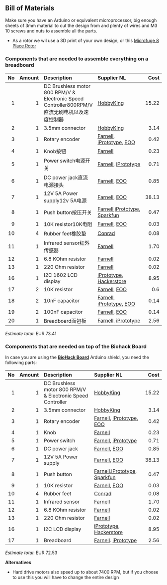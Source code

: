 ## Bill of Materials

Make sure you have an Arduino or equivalent microprocessor, big enough sheets of 3mm material to cut the design from and plenty of wires and M3 10 screws and nuts to assemble all the parts.

* As a rotor we wil use a 3D print of your own design, or this [Microfuge 8 Place Rotor](http://www.thingiverse.com/thing:97524)

### Components that are needed to assemble everything on a breadboard

No|Amount|Description|Supplier NL|Cost
------------: | ------------: | :------------ | :------------ | ------------:
1|1|DC Brushless motor 800 RPM/V & Electronic Speed Controller800RPM/V直流无刷电机以及速度控制器 |[HobbyKing](https://hobbyking.com/en_us/hobbyking-donkey-st3511-810kv-brushless-power-system-combo.html)|15.22
2|1|3.5mm connector|[HobbyKing](http://www.hobbyking.com/hobbyking/store/__18448__Female_XT60_connectors_5pcs_bag_GENUINE.html)|3.14
3|1|Rotary encoder|[Farnell](http://nl.farnell.com/alps/ec12e1240406/encoder-vertical-12mm-12det-12ppr/dp/2065052), [iPrototype](https://iprototype.nl/products/components/buttons-switches/rotary-encoder), [EOO](http://www.eoo-bv.nl/index.php?_a=viewProd&productId=9553)|0.42
4|1|Knob按钮 |[Farnell](http://nl.farnell.com/multicomp/cr-r4-7/knob-soft-touch-d-shaft-black/dp/1440012?ost=1440012)|0.23
5|1|Power switch电源开关 |[Farnell](http://nl.farnell.com/webapp/wcs/stores/servlet/ProductDisplay?catalogId=15001&langId=31&urlRequestType=Base&partNumber=4710368&storeId=10168), [iPrototype](https://iprototype.nl/products/components/buttons-switches/rocker-switch-large)|0.71|
6|1|DC power jack直流电源接头 |[Farnell](http://nl.farnell.com/multicomp/jr1819-rohs-psg01769/socket-low-voltage-2-1mm-chassis/dp/1216726), [EOO](http://www.eoo-bv.nl/index.php?_a=viewProd&productId=14342)|0.85|
7|1|12V 5A Power supply12v 5A电源 |[Farnell](http://nl.farnell.com/ideal-power/jyh32-1205000/adaptor-ac-dc-desktop-12v-5a/dp/2532631), [EOO](http://www.eoo-bv.nl/index.php?_a=viewProd&productId=13247)|38.13
8|1|Push button按压开关 |[Farnell](http://nl.farnell.com/omron-electronic-components/b3f4155/switch-projected-12x12x7-3-260gf/dp/1960977?ost=OMRON+ELECTRONIC+COMPONENTS++B3F4155&selectedCategoryId=&categoryNameResp=Alle%2Bcategorie%25C3%25ABn&searchView=table&iscrfnonsku=false),[iPrototype](https://iprototype.nl/products/components/buttons-switches/momentary-push-button), [Sparkfun](https://www.sparkfun.com/products/9190)|0.47
9|1|10K resistor10K电阻 |[Farnell](http://nl.farnell.com/te-connectivity/cfr16j10k/resistor-carbon-10k-0-25w-5/dp/2329474), [EOO](http://www.eoo-bv.nl/index.php?_a=viewProd&productId=7016)|0.03
10|4|Rubber feet橡胶垫 |[Conrad](https://www.conrad.nl/nl/toolcraft-elastische-buffer-zelfklevend-pd2104sw-x-h-10-mm-x-4-mm-zwart-1-stuks-401489.html)|0.08
11|1|Infrared sensor红外传感器 |[Farnell](http://nl.farnell.com/fairchild-semiconductor/qrd1114/opto-switch-reflective/dp/1467858?Ntt=1467858)|1.70
12|1|6.8 KOhm resistor |[Farnell](http://nl.farnell.com/multicomp/mcf-0-25w-6k8/resistor-carbon-film-6k8-0-25w/dp/9339663?Ntt=9339663)|0.02
13|1|220 Ohm resistor|[Farnell](http://nl.farnell.com/multicomp/mcf-0-25w-220r/resistor-carbon-film-220r-0-25w/dp/9339299?Ntt=9339299)|0.02
16|1|I2C 1602 LCD display|[iPrototype](https://iprototype.nl/products/components/led-lcd/lcd16x2-I2C-BL), [Hackerstore](https://www.hackerstore.nl/Artikel/82)|8.95
|17|2|10K resistor|[Farnell](http://nl.farnell.com/te-connectivity/cfr16j10k/resistor-carbon-10k-0-25w-5/dp/2329474), [EOO](http://www.eoo-bv.nl/index.php?_a=viewProd&productId=7016)|0.6
|18|2|10nF capacitor|[Farnell](http://nl.farnell.com/multicomp/mc0805y103m500a5-08mm/cap-mlcc-y5v-10nf-50v-rad/dp/2309024), [iPrototype](https://iprototype.nl/products/components/capacitors/capacitor-0.01-uf), [EOO](http://www.eoo-bv.nl/index.php?_a=viewProd&productId=5695)|0.14
|19|2|100nF capacitor|[Farnell](http://nl.farnell.com/vishay/k104k15x7rf53h5/cap-mlcc-x7r-100nf-50v-rad/dp/1141777), [EOO](http://www.eoo-bv.nl/index.php?_a=viewProd&productId=13443)|0.14
|20|1|Breadboard面包板 |[Farnell](http://nl.farnell.com/pro-signal/psg-bb-400/breadboard-400-pin-white/dp/2503765). [iPrototype](https://iprototype.nl/products/accessoires/breadboards-prints/halfbreadboard)|2.56|

*Estimate total*: EUR 73.41 

### Components that are needed on top of the Biohack Board

In case you are using the [**BioHack Board**](https://github.com/BioHackAcademy/BioHackBoard) Arduino shield, you need the following parts:

No|Amount|Description|Supplier NL|Cost
------------: | ------------: | :------------ | :------------ | ------------:
1|1|DC Brushless motor 800 RPM/V & Electronic Speed Controller|[HobbyKing](https://hobbyking.com/en_us/hobbyking-donkey-st3511-810kv-brushless-power-system-combo.html)|15.22
2|1|3.5mm connector|[HobbyKing](http://www.hobbyking.com/hobbyking/store/__18448__Female_XT60_connectors_5pcs_bag_GENUINE.html)|3.14
3|1|Rotary encoder|[Farnell](http://nl.farnell.com/alps/ec12e1240406/encoder-vertical-12mm-12det-12ppr/dp/2065052), [iPrototype](https://iprototype.nl/products/components/buttons-switches/rotary-encoder), [EOO](http://www.eoo-bv.nl/index.php?_a=viewProd&productId=9553)|0.42
4|1|Knob|[Farnell](http://nl.farnell.com/multicomp/cr-r4-7/knob-soft-touch-d-shaft-black/dp/1440012?ost=1440012)|0.23
5|1|Power switch|[Farnell](http://nl.farnell.com/webapp/wcs/stores/servlet/ProductDisplay?catalogId=15001&langId=31&urlRequestType=Base&partNumber=4710368&storeId=10168), [iPrototype](https://iprototype.nl/products/components/buttons-switches/rocker-switch-large)|0.71|
6|1|DC power jack|[Farnell](http://nl.farnell.com/multicomp/jr1819-rohs-psg01769/socket-low-voltage-2-1mm-chassis/dp/1216726), [EOO](http://www.eoo-bv.nl/index.php?_a=viewProd&productId=14342)|0.85
7|1|12V 5A Power supply|[Farnell](http://nl.farnell.com/ideal-power/jyh32-1205000/adaptor-ac-dc-desktop-12v-5a/dp/2532631), [EOO](http://www.eoo-bv.nl/index.php?_a=viewProd&productId=13247)|38.13
8|1|Push button|[Farnell](http://nl.farnell.com/omron-electronic-components/b3f4155/switch-projected-12x12x7-3-260gf/dp/1960977?ost=OMRON+ELECTRONIC+COMPONENTS++B3F4155&selectedCategoryId=&categoryNameResp=Alle%2Bcategorie%25C3%25ABn&searchView=table&iscrfnonsku=false),[iPrototype](https://iprototype.nl/products/components/buttons-switches/momentary-push-button), [Sparkfun](https://www.sparkfun.com/products/9190)|0.47
9|1|10K resistor|[Farnell](http://nl.farnell.com/te-connectivity/cfr16j10k/resistor-carbon-10k-0-25w-5/dp/2329474), [EOO](http://www.eoo-bv.nl/index.php?_a=viewProd&productId=7016)|0.03
10|4|Rubber feet|[Conrad](https://www.conrad.nl/nl/toolcraft-elastische-buffer-zelfklevend-pd2104sw-x-h-10-mm-x-4-mm-zwart-1-stuks-401489.html)|0.08
11|1|Infrared sensor|[Farnell](http://nl.farnell.com/fairchild-semiconductor/qrd1114/opto-switch-reflective/dp/1467858?Ntt=1467858)|1.70
12|1|6.8 KOhm resistor|[Farnell](http://nl.farnell.com/multicomp/mcf-0-25w-6k8/resistor-carbon-film-6k8-0-25w/dp/9339663?Ntt=9339663)|0.02
13|1|220 Ohm resistor|[Farnell](http://nl.farnell.com/multicomp/mcf-0-25w-220r/resistor-carbon-film-220r-0-25w/dp/9339299?Ntt=9339299)|0.02
16|1|I2C LCD display|[iPrototype](https://iprototype.nl/products/components/led-lcd/lcd16x2-I2C-BL), [Hackerstore](https://www.hackerstore.nl/Artikel/82)|8.95
|17|1|Breadboard|[Farnell](http://nl.farnell.com/pro-signal/psg-bb-400/breadboard-400-pin-white/dp/2503765). [iPrototype](https://iprototype.nl/products/accessoires/breadboards-prints/halfbreadboard)|2.56|

*Estimate total*: EUR 72.53

**Alternatives**

* Hard drive motors also speed up to about 7400 RPM, but if you choose to use this you will have to change the entire design
